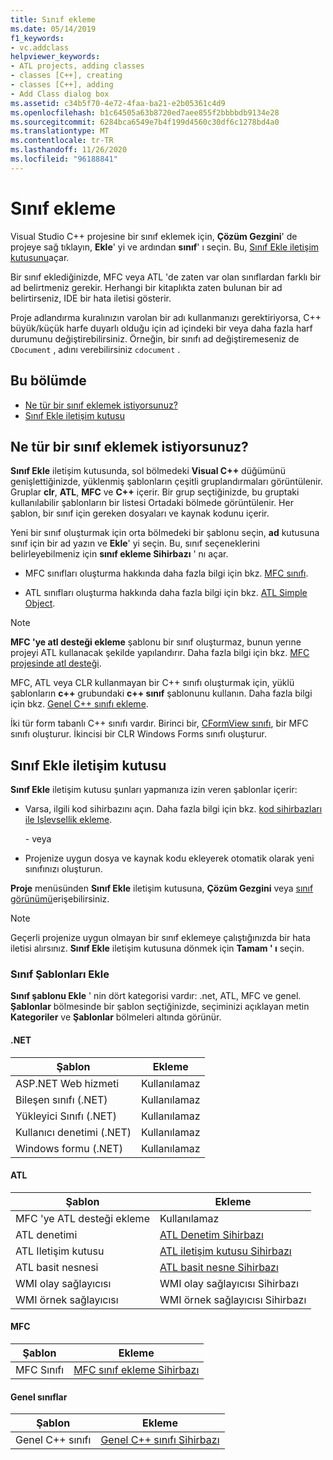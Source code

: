 ```yaml
---
title: Sınıf ekleme
ms.date: 05/14/2019
f1_keywords:
- vc.addclass
helpviewer_keywords:
- ATL projects, adding classes
- classes [C++], creating
- classes [C++], adding
- Add Class dialog box
ms.assetid: c34b5f70-4e72-4faa-ba21-e2b05361c4d9
ms.openlocfilehash: b1c64505a63b8720ed7aee855f2bbbbdb9134e28
ms.sourcegitcommit: 6284bca6549e7b4f199d4560c30df6c1278bd4a0
ms.translationtype: MT
ms.contentlocale: tr-TR
ms.lasthandoff: 11/26/2020
ms.locfileid: "96188841"
---
```

# <a name="add-a-class"></a>Sınıf ekleme

Visual Studio C++ projesine bir sınıf eklemek için, **Çözüm Gezgini**' de projeye sağ tıklayın, **Ekle**' yi ve ardından **sınıf**' ı seçin. Bu, [Sınıf Ekle iletişim kutusunu](#add-class-dialog-box)açar.

Bir sınıf eklediğinizde, MFC veya ATL 'de zaten var olan sınıflardan farklı bir ad belirtmeniz gerekir. Herhangi bir kitaplıkta zaten bulunan bir ad belirtirseniz, IDE bir hata iletisi gösterir.

Proje adlandırma kuralınızın varolan bir adı kullanmanızı gerektiriyorsa, C++ büyük/küçük harfe duyarlı olduğu için ad içindeki bir veya daha fazla harf durumunu değiştirebilirsiniz. Örneğin, bir sınıfı ad değiştiremeseniz de `CDocument` , adını verebilirsiniz `cdocument` .

## <a name="in-this-section"></a>Bu bölümde

- [Ne tür bir sınıf eklemek istiyorsunuz?](#what-kind-of-class-do-you-want-to-add)
- [Sınıf Ekle iletişim kutusu](#add-class-dialog-box)

## <a name="what-kind-of-class-do-you-want-to-add"></a>Ne tür bir sınıf eklemek istiyorsunuz?

**Sınıf Ekle** iletişim kutusunda, sol bölmedeki **Visual C++** düğümünü genişlettiğinizde, yüklenmiş şablonların çeşitli gruplandırmaları görüntülenir. Gruplar **clr**, **ATL**, **MFC** ve **C++** içerir. Bir grup seçtiğinizde, bu gruptaki kullanılabilir şablonların bir listesi Ortadaki bölmede görüntülenir. Her şablon, bir sınıf için gereken dosyaları ve kaynak kodunu içerir.

Yeni bir sınıf oluşturmak için orta bölmedeki bir şablonu seçin, **ad** kutusuna sınıf için bir ad yazın ve **Ekle**' yi seçin. Bu, sınıf seçeneklerini belirleyebilmeniz için **sınıf ekleme Sihirbazı** ' nı açar.

- MFC sınıfları oluşturma hakkında daha fazla bilgi için bkz. [MFC sınıfı](../mfc/reference/adding-an-mfc-class.md).

- ATL sınıfları oluşturma hakkında daha fazla bilgi için bkz. [ATL Simple Object](../atl/reference/adding-an-atl-simple-object.md).

> [!NOTE]
> **MFC 'ye atl desteği ekleme** şablonu bir sınıf oluşturmaz, bunun yerıne projeyi ATL kullanacak şekilde yapılandırır. Daha fazla bilgi için bkz. [MFC projesinde atl desteği](../mfc/reference/adding-atl-support-to-your-mfc-project.md).

MFC, ATL veya CLR kullanmayan bir C++ sınıfı oluşturmak için, yüklü şablonların **c++** grubundaki **c++ sınıf** şablonunu kullanın. Daha fazla bilgi için bkz. [Genel C++ sınıfı ekleme](../ide/adding-a-generic-cpp-class.md).

İki tür form tabanlı C++ sınıfı vardır. Birinci bir, [CFormView sınıfı](../mfc/reference/cformview-class.md), bir MFC sınıfı oluşturur. İkincisi bir CLR Windows Forms sınıfı oluşturur.

## <a name="add-class-dialog-box"></a>Sınıf Ekle iletişim kutusu

**Sınıf Ekle** iletişim kutusu şunları yapmanıza izin veren şablonlar içerir:

- Varsa, ilgili kod sihirbazını açın. Daha fazla bilgi için bkz. [kod sihirbazları ile Işlevsellik ekleme](../ide/adding-functionality-with-code-wizards-cpp.md).

   \- veya

- Projenize uygun dosya ve kaynak kodu ekleyerek otomatik olarak yeni sınıfınızı oluşturun.

**Proje** menüsünden **Sınıf Ekle** iletişim kutusuna, **Çözüm Gezgini** veya [sınıf görünümü](/visualstudio/ide/viewing-the-structure-of-code)erişebilirsiniz.

> [!NOTE]
> Geçerli projenize uygun olmayan bir sınıf eklemeye çalıştığınızda bir hata iletisi alırsınız. **Sınıf Ekle** iletişim kutusuna dönmek için **Tamam ' ı** seçin.

### <a name="add-class-templates"></a>Sınıf Şablonları Ekle

**Sınıf şablonu Ekle** ' nin dört kategorisi vardır: .net, ATL, MFC ve genel. **Şablonlar** bölmesinde bir şablon seçtiğinizde, seçiminizi açıklayan metin **Kategoriler** ve **Şablonlar** bölmeleri altında görünür.

#### <a name="net"></a>.NET

|Şablon|Ekleme|
|--------------|------------|
|ASP.NET Web hizmeti|Kullanılamaz|
|Bileşen sınıfı (.NET)|Kullanılamaz|
|Yükleyici Sınıfı (.NET)|Kullanılamaz|
|Kullanıcı denetimi (.NET)|Kullanılamaz|
|Windows formu (.NET)|Kullanılamaz|

#### <a name="atl"></a>ATL

|Şablon|Ekleme|
|--------------|------------|
|MFC 'ye ATL desteği ekleme|Kullanılamaz|
|ATL denetimi|[ATL Denetim Sihirbazı](../atl/reference/atl-control-wizard.md)|
|ATL Iletişim kutusu|[ATL iletişim kutusu Sihirbazı](../atl/reference/atl-dialog-wizard.md)|
|ATL basit nesnesi|[ATL basit nesne Sihirbazı](../atl/reference/atl-simple-object-wizard.md)|
|WMI olay sağlayıcısı|WMI olay sağlayıcısı Sihirbazı|
|WMI örnek sağlayıcısı|WMI örnek sağlayıcısı Sihirbazı|

#### <a name="mfc"></a>MFC

|Şablon|Ekleme|
|--------------|------------|
|MFC Sınıfı|[MFC sınıf ekleme Sihirbazı](../mfc/reference/mfc-add-class-wizard.md)|

#### <a name="generic-classes"></a>Genel sınıflar

|Şablon|Ekleme|
|--------------|------------|
|Genel C++ sınıfı|[Genel C++ sınıfı Sihirbazı](./adding-a-generic-cpp-class.md#generic-c-class-wizard)|
